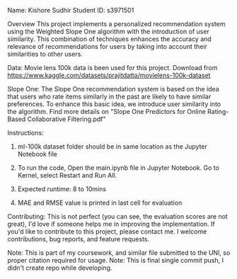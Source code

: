 Name: Kishore Sudhir
Student ID: s3971501

Overview
This project implements a personalized recommendation system using the Weighted Slope One algorithm with the introduction of user similarity.
This combination of techniques enhances the accuracy and relevance of recommendations for users by taking into account their similarities to other users.

Data:
Movie lens 100k data is been used for this project. Download from https://www.kaggle.com/datasets/prajitdatta/movielens-100k-dataset

Slope One:
The Slope One recommendation system is based on the idea that users who rate items similarly in the past are likely to have similar preferences. To enhance this basic idea, we introduce user similarity into the algorithm. Find more details on "Slope One Predictors for Online Rating-Based Collaborative Filtering.pdf"

Instructions:

1. ml-100k dataset folder should be in same location as the Jupyter Notebook file

2. To run the code, Open the main.ipynb file in Jupyter Notebook.
   Go to Kernel, select Restart and Run All.

3. Expected runtime: 8 to 10mins

4. MAE and RMSE value is printed in last cell for evaluation

Contributing:
This is not perfect (you can see, the evaluation scores are not great), I'd love if someone helps me in improving the implementation.
If you'd like to contribute to this project, please contact me. I welcome contributions, bug reports, and feature requests.

Note: This is part of my coursework, and similar file submitted to the UNI, so proper citation required for usage.
Note: This is final single commit push, I didn't create repo while developing.
